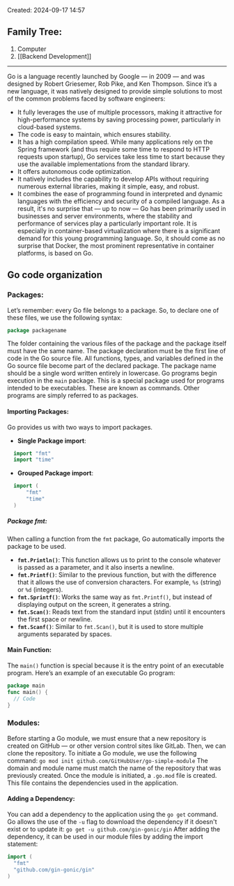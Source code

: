 Created: 2024-09-17 14:57
## Family Tree:
1. Computer
2. [[Backend Development]]
-- -
Go is a language recently launched by Google — in 2009 — and was designed by Robert Griesemer, Rob Pike, and Ken Thompson.
Since it’s a new language, it was natively designed to provide simple solutions to most of the common problems faced by software engineers:
- It fully leverages the use of multiple processors, making it attractive for high-performance systems by saving processing power, particularly in cloud-based systems.
- The code is easy to maintain, which ensures stability.
- It has a high compilation speed. While many applications rely on the Spring framework (and thus require some time to respond to HTTP requests upon startup), Go services take less time to start because they use the available implementations from the standard library.
- It offers autonomous code optimization.
- It natively includes the capability to develop APIs without requiring numerous external libraries, making it simple, easy, and robust.
- It combines the ease of programming found in interpreted and dynamic languages with the efficiency and security of a compiled language.
As a result, it's no surprise that — up to now — Go has been primarily used in businesses and server environments, where the stability and performance of services play a particularly important role. It is especially in container-based virtualization where there is a significant demand for this young programming language. So, it should come as no surprise that Docker, the most prominent representative in container platforms, is based on Go.
## Go code organization
### Packages:
Let’s remember: every Go file belongs to a package. So, to declare one of these files, we use the following syntax:
```go
package packagename
```
The folder containing the various files of the package and the package itself must have the same name. The package declaration must be the first line of code in the Go source file.
All functions, types, and variables defined in the Go source file become part of the declared package. The package name should be a single word written entirely in lowercase.
Go programs begin execution in the `main` package. This is a special package used for programs intended to be executables. These are known as commands. Other programs are simply referred to as packages.
#### Importing Packages:
Go provides us with two ways to import packages.
- **Single Package import**:
```go
  import "fmt"
  import "time"
```
- **Grouped Package import**:
```go
  import (
	  "fmt"
	  "time"
  )
```
##### Package fmt:
When calling a function from the `fmt` package, Go automatically imports the package to be used.
- **`fmt.Println()`**: This function allows us to print to the console whatever is passed as a parameter, and it also inserts a newline.
- **`fmt.Printf()`**: Similar to the previous function, but with the difference that it allows the use of conversion characters. For example, `%s` (string) or `%d` (integers).
- **`fmt.Sprintf()`**: Works the same way as `fmt.Printf()`, but instead of displaying output on the screen, it generates a string.
- **`fmt.Scan()`**: Reads text from the standard input (stdin) until it encounters the first space or newline.
- **`fmt.Scanf()`**: Similar to `fmt.Scan()`, but it is used to store multiple arguments separated by spaces.
#### Main Function:
The `main()` function is special because it is the entry point of an executable program. Here’s an example of an executable Go program:
```go
package main
func main() {
  // Code
}
```
### Modules:
Before starting a Go module, we must ensure that a new repository is created on GitHub — or other version control sites like GitLab. Then, we can clone the repository. To initiate a Go module, we use the following command: 
`go mod init github.com/GitHubUser/go-simple-module`
The domain and module name must match the name of the repository that was previously created.
Once the module is initiated, a `.go.mod` file is created. This file contains the dependencies used in the application.
#### Adding a Dependency:
You can add a dependency to the application using the `go get` command. Go allows the use of the `-u` flag to download the dependency if it doesn't exist or to update it:
`go get -u github.com/gin-gonic/gin`
After adding the dependency, it can be used in our module files by adding the import statement:
```go
import (
  "fmt"
  "github.com/gin-gonic/gin"
)
```